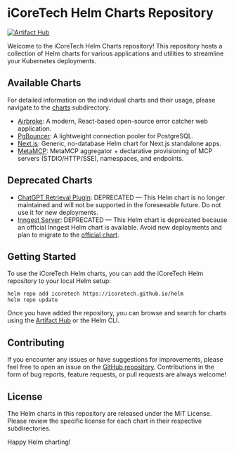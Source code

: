 # iCoreTech Helm Charts Repository

[![Artifact Hub](https://img.shields.io/endpoint?url=https://artifacthub.io/badge/repository/icoretech)](https://artifacthub.io/packages/search?repo=icoretech)

Welcome to the iCoreTech Helm Charts repository! This repository hosts a collection of Helm charts for various applications and utilities to streamline your Kubernetes deployments.

## Available Charts

For detailed information on the individual charts and their usage, please navigate to the [charts](https://github.com/icoretech/helm/tree/main/charts) subdirectory.

- [Airbroke](https://icoretech.github.io/helm/charts/airbroke): A modern, React-based open-source error catcher web application.
- [PgBouncer](https://icoretech.github.io/helm/charts/pgbouncer): A lightweight connection pooler for PostgreSQL.
- [Next.js](https://icoretech.github.io/helm/charts/nextjs): Generic, no-database Helm chart for Next.js standalone apps.
- [MetaMCP](https://icoretech.github.io/helm/charts/metamcp): MetaMCP aggregator + declarative provisioning of MCP servers (STDIO/HTTP/SSE), namespaces, and endpoints.

## Deprecated Charts

- [ChatGPT Retrieval Plugin](https://icoretech.github.io/helm/charts/chatgpt-retrieval-plugin): DEPRECATED — This Helm chart is no longer maintained and will not be supported in the foreseeable future. Do not use it for new deployments.
- [Inngest Server](https://icoretech.github.io/helm/charts/inngest-server): DEPRECATED — This Helm chart is deprecated because an official Inngest Helm chart is available. Avoid new deployments and plan to migrate to the [official chart](https://github.com/inngest/inngest-helm.).

## Getting Started

To use the iCoreTech Helm charts, you can add the iCoreTech Helm repository to your local Helm setup:

```shell
helm repo add icoretech https://icoretech.github.io/helm
helm repo update
```

Once you have added the repository, you can browse and search for charts using the [Artifact Hub](https://artifacthub.io/packages/search?repo=icoretech) or the Helm CLI.

## Contributing

If you encounter any issues or have suggestions for improvements, please feel free to open an issue on the [GitHub repository](https://github.com/icoretech/helm). Contributions in the form of bug reports, feature requests, or pull requests are always welcome!

## License

The Helm charts in this repository are released under the MIT License. Please review the specific license for each chart in their respective subdirectories.

Happy Helm charting!
